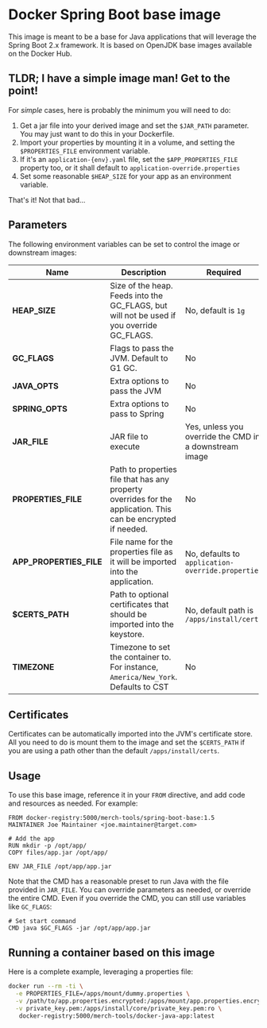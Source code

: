 # Docker Spring Boot base image

This image is meant to be a base for Java applications that will leverage the Spring Boot 2.x framework. It is based on OpenJDK base images available on the Docker Hub.

## TLDR; I have a simple image man! Get to the point!

For *simple* cases, here is probably the minimum you will need to do:

1. Get a jar file into your derived image and set the `$JAR_PATH` parameter. You may just want to do this in your Dockerfile.
1. Import your properties by mounting it in a volume, and setting the `$PROPERTIES_FILE` environment variable.
1. If it's an `application-{env}.yaml` file, set the `$APP_PROPERTIES_FILE` property too, or it shall default to `application-override.properties`
1. Set some reasonable `$HEAP_SIZE` for your app as an environment variable.

That's it! Not that bad...

## Parameters

The following environment variables can be set to control the image or downstream images:

| Name | Description | Required |
| ---- | ----------- | -------- |
| **HEAP_SIZE** | Size of the heap. Feeds into the GC_FLAGS, but will not be used if you override GC_FLAGS. | No, default is `1g` |
| **GC_FLAGS** | Flags to pass the JVM. Default to G1 GC. | No |
| **JAVA_OPTS** | Extra options to pass the JVM | No |
| **SPRING_OPTS** | Extra options to pass to Spring | No |
| **JAR_FILE** | JAR file to execute | Yes, unless you override the CMD in a downstream image |
| **PROPERTIES_FILE** | Path to properties file that has any property overrides for the application. This can be encrypted if needed. | No |
| **APP_PROPERTIES_FILE** | File name for the properties file as it will be imported into the application. | No, defaults to `application-override.properties` |
| **$CERTS_PATH** | Path to optional certificates that should be imported into the keystore. | No, default path is `/apps/install/certs` |
| **TIMEZONE** | Timezone to set the container to. For instance, `America/New_York`. Defaults to CST | No |

## Certificates

Certificates can be automatically imported into the JVM's certificate store. All you need to do is mount them to the image and set the `$CERTS_PATH` if you are using a path other than the default `/apps/install/certs`.

## Usage

To use this base image, reference it in your `FROM` directive, and add code and resources as needed. For example:

```
FROM docker-registry:5000/merch-tools/spring-boot-base:1.5
MAINTAINER Joe Maintainer <joe.maintainer@target.com>

# Add the app
RUN mkdir -p /opt/app/
COPY files/app.jar /opt/app/

ENV JAR_FILE /opt/app/app.jar
```

Note that the CMD has a reasonable preset to run Java with the file provided in `JAR_FILE`. You can override parameters as needed, or override the entire CMD. Even if you override the CMD, you can still use variables like `GC_FLAGS`:

```
# Set start command
CMD java $GC_FLAGS -jar /opt/app/app.jar
```

## Running a container based on this image

Here is a complete example, leveraging a properties file:

```bash
docker run --rm -ti \
  -e PROPERTIES_FILE=/apps/mount/dummy.properties \
  -v /path/to/app.properties.encrypted:/apps/mount/app.properties.encrypted:ro \
  -v private_key.pem:/apps/install/core/private_key.pem:ro \
   docker-registry:5000/merch-tools/docker-java-app:latest
```
